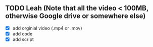 ## TODO Leah (Note that all the video < 100MB, otherwise Google drive or somewhere else)

- [x] add orginial video (.mp4 or .mov)
- [x] add code
- [x] add script